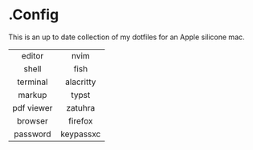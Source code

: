 # .Config
This is an up to date collection of my dotfiles for an Apple silicone mac.

|  |  |
| :----: | :----: |
| editor | nvim |
| shell  | fish |
| terminal  | alacritty |
| markup  | typst |
| pdf viewer  | zatuhra |
| browser | firefox |
| password | keypassxc |




